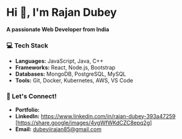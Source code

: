 # Hi 👋, I'm Rajan Dubey
**A passionate Web Developer from India**
### 💻 Tech Stack
- **Languages:** JavaScript, Java, C++
- **Frameworks:** React, Node.js, Bootstrap
- **Databases:** MongoDB, PostgreSQL, MySQL
- **Tools:** Git, Docker, Kubernetes, AWS, VS Code

### 💬 Let's Connect!
- **Portfolio:** 
- **LinkedIn:** https://www.linkedin.com/in/rajan-dubey-393a47259 [https://share.google/images/4ygWfWKdCZC8epq2g]
- **Email:** dubeyjirajan85@gmail.com
